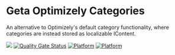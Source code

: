 # Geta Optimizely Categories

An alternative to Optimizely's default category functionality, where categories are instead stored as localizable IContent.

![](http://tc.geta.no/app/rest/builds/buildType:(id:GetaPackages_EPiCategories_00ci_2),branch:master/statusIcon)
[![Quality Gate Status](https://sonarcloud.io/api/project_badges/measure?project=Geta_geta-optimizely-categories&metric=alert_status)](https://sonarcloud.io/summary/new_code?id=Geta_geta-optimizely-categories)
[![Platform](https://img.shields.io/badge/Platform-.NET%205-blue.svg?style=flat)](https://docs.microsoft.com/en-us/dotnet/)
[![Platform](https://img.shields.io/badge/Optimizely-%2012-orange.svg?style=flat)](http://world.episerver.com/cms/)
